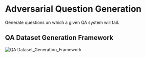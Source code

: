 # Adversarial Question Generation
Generate questions on which a given QA system will fail.

## QA Dataset Generation Framework

![QA Dataset_Generation_Framework](charts/)
